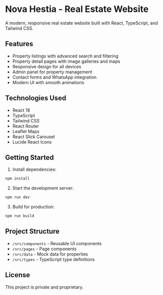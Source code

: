 # Nova Hestia - Real Estate Website

A modern, responsive real estate website built with React, TypeScript, and Tailwind CSS.

## Features

- Property listings with advanced search and filtering
- Property detail pages with image galleries and maps
- Responsive design for all devices
- Admin panel for property management
- Contact forms and WhatsApp integration
- Modern UI with smooth animations

## Technologies Used

- React 18
- TypeScript
- Tailwind CSS
- React Router
- Leaflet Maps
- React Slick Carousel
- Lucide React Icons

## Getting Started

1. Install dependencies:
```bash
npm install
```

2. Start the development server:
```bash
npm run dev
```

3. Build for production:
```bash
npm run build
```

## Project Structure

- `/src/components` - Reusable UI components
- `/src/pages` - Page components
- `/src/data` - Mock data for properties
- `/src/types` - TypeScript type definitions

## License

This project is private and proprietary.